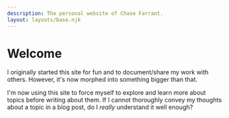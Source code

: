 ```yaml
---
description: The personal website of Chase Farrant.
layout: layouts/base.njk
---
```


# Welcome
I originally started this site for fun and to document/share my work with others. However, it's now morphed into something bigger than that.

I'm now using this site to force myself to explore and learn more about topics before writing about them. If I cannot thoroughly convey my thoughts about a topic in a blog post, do I _really_ understand it well enough?

<br>

<!-- ## latest posts

<ul>
    {%- for post in collections.blog -%}
    <li>{{ post.data.date }}: - <a href="{{ post.url }}">{{ post.data.title }}</a></li>
    {%- endfor -%}
</ul>

<a href="/blog/">View all...</a>

<br>

## popular projects

<ul>
    {%- for post in collections.project -%}
    <li>{{ post.data.date }}: - <a href="{{ post.url }}">{{ post.data.title }}</a></li>
    {%- endfor -%}
</ul>

<a href="/projects/">View all...</a> -->
